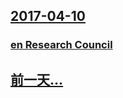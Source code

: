## [2017-04-10](/zh/news/2017/04/10/index.md)

### [en Research Council ](/zh/news/2017/04/10/en-Research-Council.md)
## [前一天...](/zh/news/2017/04/9/index.md)


